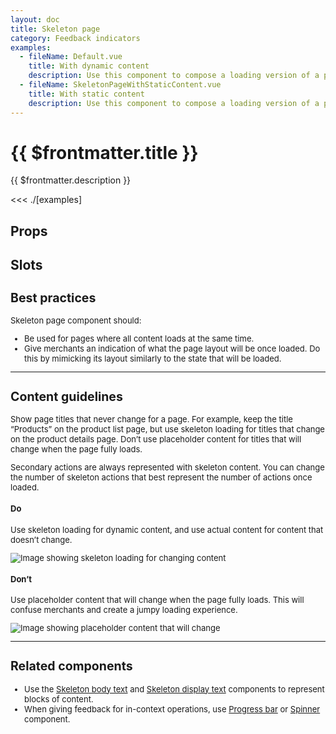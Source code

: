 ```yaml
---
layout: doc
title: Skeleton page
category: Feedback indicators
examples:
  - fileName: Default.vue
    title: With dynamic content
    description: Use this component to compose a loading version of a page where the page title and header content are dynamic, meaning, the content changes.
  - fileName: SkeletonPageWithStaticContent.vue
    title: With static content
    description: Use this component to compose a loading version of a page where the page title and header content are known and stay the same.
---
```


# {{ $frontmatter.title }}

<Lede>

{{ $frontmatter.description }}

</Lede>

<Examples>

<<< ./[examples]

</Examples>

## Props

<PropsTable />

## Slots

<SlotsTable />

<div style="font-size: 0.8125rem">

## Best practices

Skeleton page component should:

- Be used for pages where all content loads at the same time.
- Give merchants an indication of what the page layout will be once loaded. Do this by mimicking its layout similarly to the state that will be loaded.

---

## Content guidelines

Show page titles that never change for a page. For example, keep the title “Products” on the product list page, but use skeleton loading for titles that change on the product details page. Don’t use placeholder content for titles that will change when the page fully loads.

Secondary actions are always represented with skeleton content. You can change the number of skeleton actions that best represent the number of actions once loaded.

<DoDont>

#### Do

Use skeleton loading for dynamic content, and use actual content for content that doesn’t change.

![Image showing skeleton loading for changing content](https://polaris.shopify.com/images/components/feedback-indicators/skeleton-page/do-use-skeleton-for-changing-content@2x.png)

#### Don’t

Use placeholder content that will change when the page fully loads. This will confuse merchants and create a jumpy loading experience.

![Image showing placeholder content that will change](https://polaris.shopify.com/images/components/feedback-indicators/skeleton-page/dont-use-placeholder-content-that-will-change@2x.png)

</DoDont>

---

## Related components

- Use the [Skeleton body text](components/SkeletonBodyText) and [Skeleton display text](components/SkeletonDisplayText) components to represent blocks of content.
- When giving feedback for in-context operations, use [Progress bar](components/ProgressBar) or [Spinner](components/Spinner) component.

</div>
